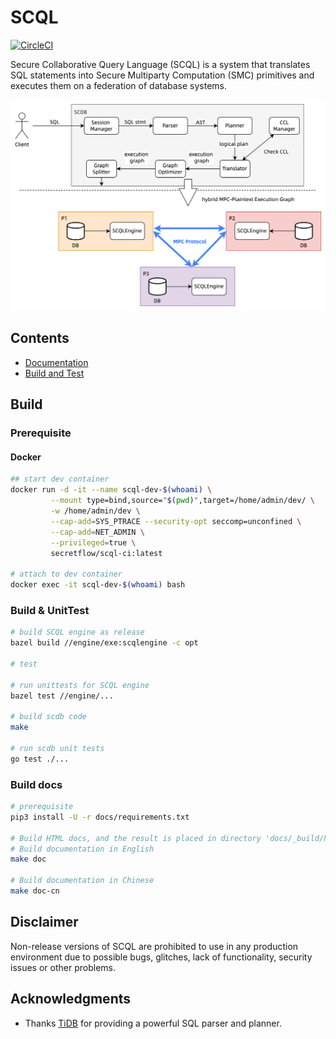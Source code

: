# SCQL

[![CircleCI](https://dl.circleci.com/status-badge/img/gh/secretflow/scql/tree/main.svg?style=svg)](https://dl.circleci.com/status-badge/redirect/gh/secretflow/scql/tree/main)

Secure Collaborative Query Language (SCQL) is a system that translates SQL statements into Secure Multiparty Computation (SMC) primitives and executes them on a federation of database systems.

![SCQL Workflow](./docs/imgs/scql_workflow.png)

## Contents

- [Documentation](https://www.secretflow.org.cn/docs/scql/en/)
- [Build and Test](#build)

## Build

### Prerequisite

#### Docker

```sh
## start dev container
docker run -d -it --name scql-dev-$(whoami) \
         --mount type=bind,source="$(pwd)",target=/home/admin/dev/ \
         -w /home/admin/dev \
         --cap-add=SYS_PTRACE --security-opt seccomp=unconfined \
         --cap-add=NET_ADMIN \
         --privileged=true \
         secretflow/scql-ci:latest

# attach to dev container
docker exec -it scql-dev-$(whoami) bash
```

### Build & UnitTest




```sh
# build SCQL engine as release
bazel build //engine/exe:scqlengine -c opt

# test

# run unittests for SCQL engine
bazel test //engine/...

# build scdb code
make

# run scdb unit tests
go test ./...
```

### Build docs

```sh
# prerequisite
pip3 install -U -r docs/requirements.txt

# Build HTML docs, and the result is placed in directory 'docs/_build/html'
# Build documentation in English
make doc

# Build documentation in Chinese
make doc-cn
```

## Disclaimer

Non-release versions of SCQL are prohibited to use in any production environment due to possible bugs, glitches, lack of functionality, security issues or other problems.

## Acknowledgments

- Thanks [TiDB](https://github.com/pingcap/tidb) for providing a powerful SQL parser and planner.
